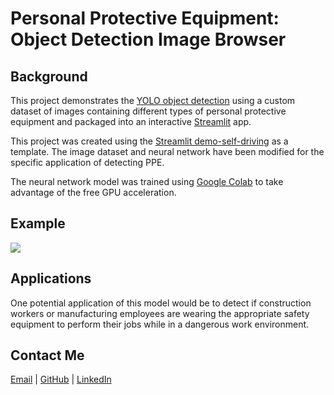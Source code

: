 # Personal Protective Equipment: Object Detection Image Browser

## Background

This project demonstrates the [YOLO object detection](https://pjreddie.com/darknet/yolo) using a custom dataset of images containing different types of personal protective equipment and packaged into an interactive [Streamlit](https://streamlit.io) app.

This project was created using the [Streamlit demo-self-driving](https://github.com/streamlit/demo-self-driving) as a template. The image dataset and neural network have been modified for the specific application of detecting PPE.

The neural network model was trained using [Google Colab](https://colab.research.google.com/) to take advantage of the free GPU acceleration.

## Example
![](https://raw.githubusercontent.com/ejnunn/PPE-Object-Detection/master/results/example-results.gif)

## Applications

One potential application of this model would be to detect if construction workers or manufacturing employees are wearing the appropriate safety equipment to perform their jobs while in a dangerous work environment.

## Contact Me

[Email](mailto:ejnunn1@msn.com) | [GitHub](https://github.com/ejnunn/) | [LinkedIn](https://linkedin.com/eric-j-nunn/)